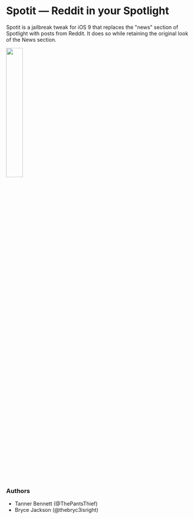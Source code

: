 # Spotit — Reddit in your Spotlight

Spotit is a jailbreak tweak for iOS 9 that replaces the "news" section of Spotlight with posts from Reddit. It does so while retaining the original look of the News section.

<img width="30%" src="https://user-images.githubusercontent.com/8371943/107473196-e6875680-6b35-11eb-8da9-ec96c1c634e1.png"/>

### Authors

- Tanner Bennett (@ThePantsThief)
- Bryce Jackson (@thebryc3isright)
